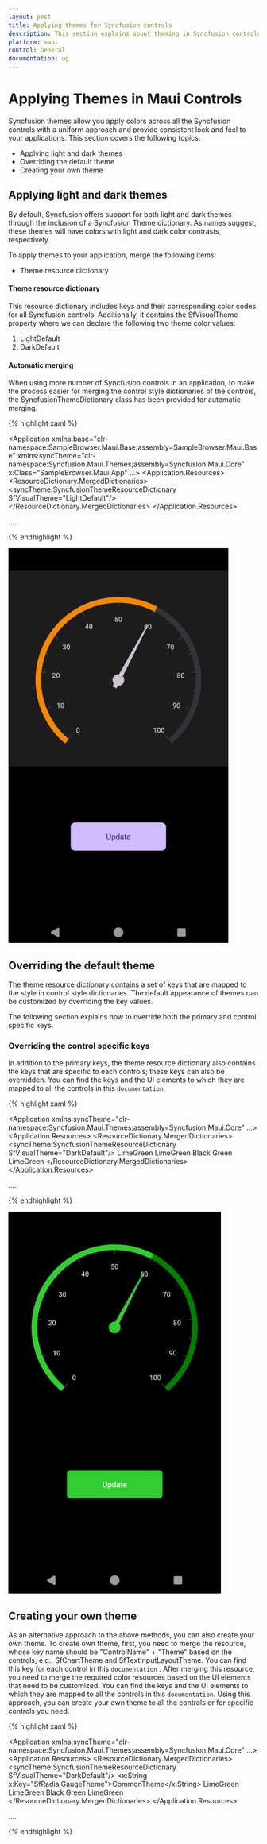 ```yaml
---
layout: post
title: Applying themes for Syncfusion controls
description: This section explains about theming in Syncfusion controls and how to override the key values for further customization
platform: maui
control: General
documentation: ug
---
```


# Applying Themes in Maui Controls

Syncfusion themes allow you apply colors across all the Syncfusion controls with a uniform approach and provide consistent look and feel to your applications. This section covers the following topics: 

* Applying light and dark themes
* Overriding the default theme
* Creating your own theme

## Applying light and dark themes

By default, Syncfusion offers support for both light and dark themes through the inclusion of a Syncfusion Theme dictionary. As names suggest, these themes will have colors with light and dark color contrasts, respectively.

To apply themes to your application, merge the following items:

* Theme resource dictionary

#### Theme resource dictionary

This resource dictionary includes keys and their corresponding color codes for all Syncfusion controls. Additionally, it contains the SfVisualTheme property where we can declare the following two theme color values:

1. LightDefault
2. DarkDefault

#### Automatic merging

When using more number of Syncfusion controls in an application, to make the process easier for merging the control style dictionaries of the controls, the SyncfusionThemeDictionary class has been provided for automatic merging.

{% highlight xaml %}

<Application xmlns:base="clr-namespace:SampleBrowser.Maui.Base;assembly=SampleBrowser.Maui.Base"
             xmlns:syncTheme="clr-namespace:Syncfusion.Maui.Themes;assembly=Syncfusion.Maui.Core"
             x:Class="SampleBrowser.Maui.App"
             ...>
<Application.Resources>
        <ResourceDictionary>
            <ResourceDictionary.MergedDictionaries>
                <!-- Theme resource dictionary -->
                <syncTheme:SyncfusionThemeResourceDictionary SfVisualTheme="LightDefault"/>
            </ResourceDictionary.MergedDictionaries>
        </ResourceDictionary>
</Application.Resources>

....

</Application>

{% endhighlight %}

![DarkThemeImage](Images/DarkTheme.png)

## Overriding the default theme

The theme resource dictionary contains a set of keys that are mapped to the style in control style dictionaries. The default appearance of themes can be customized by overriding the key values.

The following section explains how to override both the primary and control specific keys.

### Overriding the control specific keys

In addition to the primary keys, the theme resource dictionary also contains the keys that are specific to each controls; these keys can also be overridden. You can find the keys and the UI elements to which they are mapped to all the controls in this `documentation`.

{% highlight xaml %}

<Application xmlns:syncTheme="clr-namespace:Syncfusion.Maui.Themes;assembly=Syncfusion.Maui.Core"
             ...>
<Application.Resources>
    <ResourceDictionary>
        <ResourceDictionary.MergedDictionaries>
            <syncTheme:SyncfusionThemeResourceDictionary SfVisualTheme="DarkDefault"/>
            <ResourceDictionary>
                <Color x:Key="SfRadialGaugeNeedlePointerNeedleFillColor">LimeGreen</Color>
                <Color x:Key="SfRadialGaugeNeedlePointerKnobFillColor">LimeGreen</Color>
                <Color x:Key="SfRadialGaugeNeedlePointerTailFillColor">Black</Color>
                <Color x:Key="SfRadialGaugeAxisLineFillColor">Green</Color>
                <Color x:Key="SfRadialGaugeRangePointerFillColor">LimeGreen</Color>
            </ResourceDictionary>
        </ResourceDictionary.MergedDictionaries>
    </ResourceDictionary>
</Application.Resources>

....

</Application>

{% endhighlight %}

![OverridingControlSpecificColors](Images/DarkTheme_ControlSpecific.png)

## Creating your own theme

As an alternative approach to the above methods, you can also create your own theme. To create own theme, first, you need to merge the resource, whose key name should be "ControlName" + "Theme" based on the controls, e.g., SfChartTheme and SfTextInputLayoutTheme. You can find this key for each control in this `documentation` . After merging this resource, you need to merge the required color resources based on the UI elements that need to be customized. You can find the keys and the UI elements to which they are mapped to all the controls in this `documentation`.
Using this approach, you can create your own theme to all the controls or for specific controls you need. 

{% highlight xaml %}

<Application xmlns:syncTheme="clr-namespace:Syncfusion.Maui.Themes;assembly=Syncfusion.Maui.Core"
             ...>
 <Application.Resources>
    <ResourceDictionary>
        <ResourceDictionary.MergedDictionaries>
            <syncTheme:SyncfusionThemeResourceDictionary SfVisualTheme="DarkDefault"/>
            <ResourceDictionary>
                <x:String x:Key="SfRadialGaugeTheme">CommonTheme</x:String>
                <Color x:Key="SfRadialGaugeNeedlePointerNeedleFillColor">LimeGreen</Color>
                <Color x:Key="SfRadialGaugeNeedlePointerKnobFillColor">LimeGreen</Color>
                <Color x:Key="SfRadialGaugeNeedlePointerTailFillColor">Black</Color>
                <Color x:Key="SfRadialGaugeAxisLineFillColor">Green</Color>
                <Color x:Key="SfRadialGaugeRangePointerFillColor">LimeGreen</Color>
            </ResourceDictionary>
        </ResourceDictionary.MergedDictionaries>
    </ResourceDictionary>
</Application.Resources>

....

</Application>

{% endhighlight %}

 
